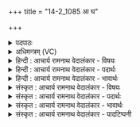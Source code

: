 +++
title = "14-2_1085 आ घ"

+++
<details><summary>पदपाठः</summary>

आ। घ꣣। त्वा꣡वा꣢꣯न्। त्म꣡ना꣢꣯। यु꣣क्तः꣢। स्तो꣣तृ꣡भ्यः꣢। धृ꣣ष्णो। ईयानः꣢। ऋ꣣णोः꣢। अ꣡क्ष꣢꣯म्। न। च꣣क्र्योः꣢। १०८५।
</details>

<details><summary>अधिमन्त्रम् (VC)</summary>

- इन्द्रः
- शुनःशेप आजीगर्तिः
- गायत्री
- षड्जः
</details>

<details><summary>हिन्दी : आचार्य रामनाथ वेदालंकार - विषयः</summary>

अगले मन्त्र में फिर योग का ही विषय है।
</details>

<details><summary>हिन्दी : आचार्य रामनाथ वेदालंकार - पदार्थः</summary>

पदार्थान्वय -  हे (धृष्णो) शत्रु को धर्षण करने के स्वभाववाले परमात्मन् ! (ईयानः) उपासकों से याचना किये हुए, (त्मना युक्तः) आत्मबल से युक्त (त्वावान्) स्वसदृश स्वयमेव आप (घ) निश्चय ही (स्तोतृभ्यः) उपासक योगियों को योगसिद्धि (ऋणोः) प्राप्त कराते हो, (चक्र्योः) दो रथचक्रों के मध्य में (अक्षं न) जैसे धुरी को रथकार प्राप्त कराता है ॥२॥ यहाँ उपमालङ्कार है ॥२॥
</details>

<details><summary>हिन्दी : आचार्य रामनाथ वेदालंकार - भावार्थः</summary>

भावार्थ -  जैसे दोनों रथ के पहियों को धुरी की कीली से जोड़ने पर ही पहियों का घूमना और रथ का आगे जाना सम्भव होता है वैसे ही योगी को योगसिद्धि होने पर ही उसका लक्ष्य के प्रति आरोहण और मोक्षलाभ सिद्ध होता है ॥२॥
</details>

<details><summary>संस्कृत : आचार्य रामनाथ वेदालंकार - विषयः</summary>

अथ पुनरपि योगस्यैव विषयमाह।
</details>

<details><summary>संस्कृत : आचार्य रामनाथ वेदालंकार - पदार्थः</summary>

पदार्थान्वय -  हे (धृष्णो) शत्रुधर्षणशील इन्द्र परमात्मन् ! (ईयानः) उपासकैः याच्यमानः। [ईमहे इति याच्ञाकर्मसु पठितम्। निघं० ३।१९।] (त्मना युक्तः) त्मना आत्मना आत्मबलेन युक्तः। [मन्त्रेष्वाङ्यादेरात्मनः। अ० ६।४।१४१ इत्याकारलोपः।] (त्वावान्) त्वादृशः त्वमेव। [वतुप्प्रकरणे युष्मदस्मभ्यां छन्दसि सादृश्य उपसंख्यानम्। अ० ५।२।३९ इत्यत्र स्थितेन वार्तिकेन युष्मच्छब्दात् सादृश्यार्थे वतुप्।] (घ) खलु (स्तोतृभ्यः) उपासकेभ्यो योगिभ्यः, योगसिद्धिम् (ऋणोः) प्रापयसि। [ऋणोतिः गतिकर्मा। निघं० २।१४। अत्र णिगर्भः। लडर्थे लङ्, अडभावश्छान्दसः।] कथमिव ? (चक्र्योः) द्वयोः रथचक्रयोः मध्ये (अक्षं न) धुरं यथा रथकारः प्रापयति तद्वत्। [चक्रिः इत्यत्र कृञ् धातोः ‘आदृगमहनजनः।’ अ० ३।२।१७१। इत्यनेन किः प्रत्ययः] ॥२॥२ अत्रोपमालङ्कारः ॥२॥
</details>

<details><summary>संस्कृत : आचार्य रामनाथ वेदालंकार - भावार्थः</summary>

भावार्थ -  यथोभयो रथचक्रयोरक्षकीलकद्वारा योजनेनैव चक्रयोर्भ्रमणं रथस्याग्रे गमनं च संभवति तथैव योगिनो योगसिद्धिप्राप्त्यैव लक्ष्यारोहणं मोक्षलाभश्च सिध्यति ॥२॥
</details>

<details><summary>संस्कृत : आचार्य रामनाथ वेदालंकार - पादटिप्पनी</summary>

टिप्पनी -   १. ऋ० १।३०।१४, अथ० २०।१२२।२, उभयत्र ‘त्मना॒प्तः’ ‘धृष्णविया॒नः’ इति पाठः। २. ऋग्भाष्ये दयानन्दर्षिणा मन्त्रोऽयं राजप्रजाविषये व्याख्यातः।
</details>